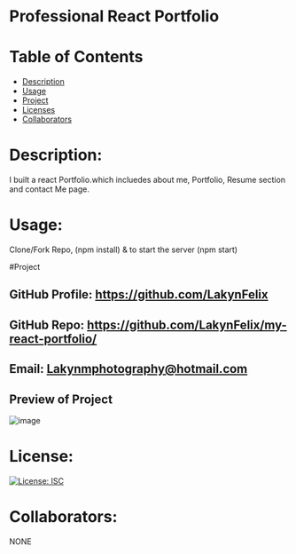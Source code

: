 

#  Professional React Portfolio

# Table of Contents 
* [Description](#descriptionofproject)  
* [Usage](#languages)  
* [Project](#nameofproject)    
* [Licenses](#licenses)   
* [Collaborators](#collaborators)   
 

 
# Description: 
I built a react Portfolio.which incluedes about me, Portfolio, Resume section and contact Me page.

# Usage: 
Clone/Fork Repo, (npm install) & to start the server (npm start)

#Project

## GitHub Profile: https://github.com/LakynFelix   
## GitHub Repo:  https://github.com/LakynFelix/my-react-portfolio/ 
## Email: Lakynmphotography@hotmail.com 

## Preview of Project
![image](https://user-images.githubusercontent.com/84104126/138008258-e2bd0664-dd70-41d0-b30b-b538a1bc3f75.png)

# License:  
[![License: ISC](https://img.shields.io/badge/License-ISC-blue.svg)](https://opensource.org/licenses/ISC)
  
 # Collaborators:
 NONE   

